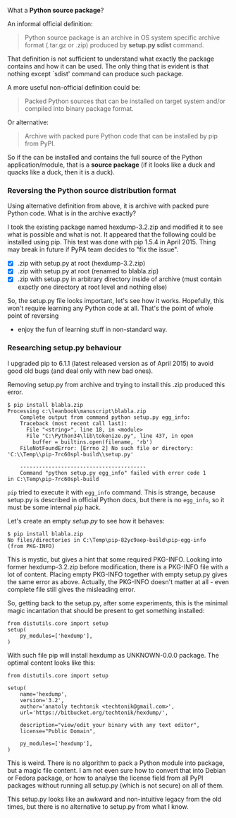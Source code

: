 What a **Python source package**?

An informal official definition:

> Python source package is an archive in OS system specific
> archive format (.tar.gz or .zip) produced by
> **setup.py sdist** command.

That definition is not sufficient to understand what
exactly the package contains and how it can be used. The
only thing that is evident is that nothing except `sdist'
command can produce such package.

A more useful non-official definition could be:

> Packed Python sources that can be installed on target
> system and/or compiled into binary package format.

Or alternative:

> Archive with packed pure Python code that can be
> installed by pip from PyPI.

So if the can be installed and contains the full source of
the Python application/module, that is a **source
package** (if it looks like a duck and quacks like a duck,
then it is a duck).


### Reversing the Python source distribution format

Using alternative definition from above, it is archive with
packed pure Python code. What is in the archive exactly?

I took the existing
package named hexdump-3.2.zip and modified it to
see what is possible and what is not. It appeared that the
following could be installed using pip. This test was done
with pip 1.5.4 in April 2015. Thing may break in future if
PyPA team decides to "fix the issue".

 * [x] .zip with setup.py at root (hexdump-3.2.zip)
 * [x] .zip with setup.py at root (renamed to blabla.zip)
 * [x] .zip with setup.py in arbitrary directory inside
       of archive (must contain exactly one directory at
       root level and nothing else)

So, the setup.py file looks important, let's see how it
works. Hopefully, this won't require learning any Python
code at all. That's the point of whole point of reversing
- enjoy the fun of learning stuff in non-standard way.


### Researching setup.py behaviour

I upgraded pip to 6.1.1 (latest released version as of
April 2015) to avoid good old bugs (and deal only with new
bad ones).

Removing setup.py from archive and trying to install this
.zip produced this error.

    $ pip install blabla.zip
    Processing c:\leanbook\manuscript\blabla.zip
        Complete output from command python setup.py egg_info:
        Traceback (most recent call last):
          File "<string>", line 18, in <module>
          File "C:\Python34\lib\tokenize.py", line 437, in open
            buffer = builtins.open(filename, 'rb')
        FileNotFoundError: [Errno 2] No such file or directory:
    'C:\\Temp\\pip-7rc60spl-build\\setup.py'

        ----------------------------------------
        Command "python setup.py egg_info" failed with error code 1
    in C:\Temp\pip-7rc60spl-build


`pip` tried to execute it with `egg_info` command.
This is strange, because setup.py is described in official
Python docs, but there is no `egg_info`, so it must be
some internal `pip` hack.

Let's create an empty *setup.py* to see how it behaves:

    $ pip install blabla.zip
    No files/directories in C:\Temp\pip-82yc9aep-build\pip-egg-info
    (from PKG-INFO)

This is mystic, but gives a hint that some required
PKG-INFO. Looking into former hexdump-3.2.zip before
modification, there is a PKG-INFO file with a lot of content.
Placing empty PKG-INFO together with empty setup.py gives
the same error as above. Actually, the PKG-INFO doesn't
matter at all - even complete file still gives the
misleading error.

So, getting back to the setup.py, after some experiments,
this is the minimal magic incantation that should be present
to get something installed:

    from distutils.core import setup
    setup(
        py_modules=['hexdump'],
    )

With such file pip will install hexdump as UNKNOWN-0.0.0
package. The optimal content looks like this:

    from distutils.core import setup

    setup(
        name='hexdump',
        version='3.2',
        author='anatoly techtonik <techtonik@gmail.com>',
        url='https://bitbucket.org/techtonik/hexdump/',

        description="view/edit your binary with any text editor",
        license="Public Domain",

        py_modules=['hexdump'],
    )

This is weird. There is no algorithm to pack a Python
module into package, but a magic file content. I am not
even sure how to convert that into Debian or Fedora
package, or how to analyse the license field from all
PyPI packages without running all setup.py (which is
not secure) on all of them.

This setup.py looks like an awkward and non-intuitive
legacy from the old times, but there is no alternative
to setup.py from what I know.
